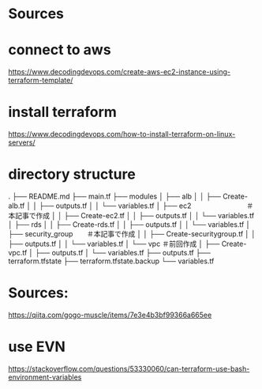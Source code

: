 # Sources

# connect to aws
https://www.decodingdevops.com/create-aws-ec2-instance-using-terraform-template/

# install terraform
https://www.decodingdevops.com/how-to-install-terraform-on-linux-servers/

# directory structure
.
├── README.md
├── main.tf
├── modules
│   ├── alb
│   │   ├── Create-alb.tf
│   │   ├── outputs.tf
│   │   └── variables.tf
│   ├── ec2　　　　　　　　＃本記事で作成
│   │   ├── Create-ec2.tf
│   │   ├── outputs.tf
│   │   └── variables.tf
│   ├── rds
│   │   ├── Create-rds.tf
│   │   ├── outputs.tf
│   │   └── variables.tf
│   ├── security_group　　＃本記事で作成
│   │   ├── Create-securitygroup.tf
│   │   ├── outputs.tf
│   │   └── variables.tf
│   └── vpc ＃前回作成
│       ├── Create-vpc.tf
│       ├── outputs.tf
│       └── variables.tf
├── outputs.tf
├── terraform.tfstate
├── terraform.tfstate.backup
└── variables.tf

# Sources:

https://qiita.com/gogo-muscle/items/7e3e4b3bf99366a665ee

# use EVN

https://stackoverflow.com/questions/53330060/can-terraform-use-bash-environment-variables